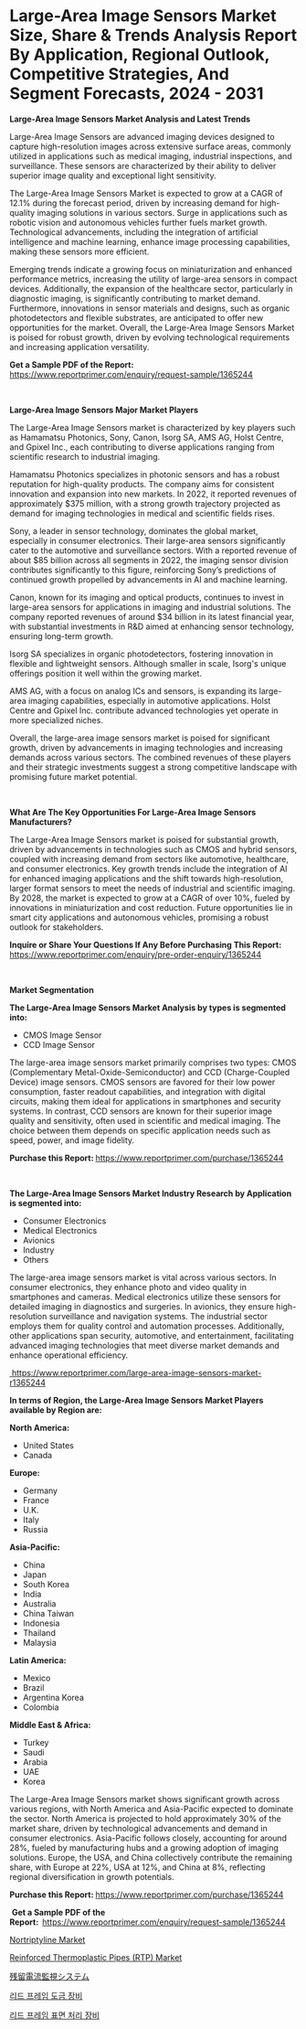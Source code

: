 <p><h1>Large-Area Image Sensors Market Size, Share & Trends Analysis Report By Application, Regional Outlook, Competitive Strategies, And Segment Forecasts, 2024 - 2031</h1></p><p><strong>Large-Area Image Sensors Market Analysis and Latest Trends</strong></p>
<p><p>Large-Area Image Sensors are advanced imaging devices designed to capture high-resolution images across extensive surface areas, commonly utilized in applications such as medical imaging, industrial inspections, and surveillance. These sensors are characterized by their ability to deliver superior image quality and exceptional light sensitivity.</p><p>The Large-Area Image Sensors Market is expected to grow at a CAGR of 12.1% during the forecast period, driven by increasing demand for high-quality imaging solutions in various sectors. Surge in applications such as robotic vision and autonomous vehicles further fuels market growth. Technological advancements, including the integration of artificial intelligence and machine learning, enhance image processing capabilities, making these sensors more efficient.</p><p>Emerging trends indicate a growing focus on miniaturization and enhanced performance metrics, increasing the utility of large-area sensors in compact devices. Additionally, the expansion of the healthcare sector, particularly in diagnostic imaging, is significantly contributing to market demand. Furthermore, innovations in sensor materials and designs, such as organic photodetectors and flexible substrates, are anticipated to offer new opportunities for the market. Overall, the Large-Area Image Sensors Market is poised for robust growth, driven by evolving technological requirements and increasing application versatility.</p></p>
<p><strong>Get a Sample PDF of the Report:&nbsp;</strong> <a href="https://www.reportprimer.com/enquiry/request-sample/1365244">https://www.reportprimer.com/enquiry/request-sample/1365244</a></p>
<p>&nbsp;</p>
<p><strong>Large-Area Image Sensors Major Market Players</strong></p>
<p><p>The Large-Area Image Sensors market is characterized by key players such as Hamamatsu Photonics, Sony, Canon, Isorg SA, AMS AG, Holst Centre, and Gpixel Inc., each contributing to diverse applications ranging from scientific research to industrial imaging.</p><p>Hamamatsu Photonics specializes in photonic sensors and has a robust reputation for high-quality products. The company aims for consistent innovation and expansion into new markets. In 2022, it reported revenues of approximately $375 million, with a strong growth trajectory projected as demand for imaging technologies in medical and scientific fields rises.</p><p>Sony, a leader in sensor technology, dominates the global market, especially in consumer electronics. Their large-area sensors significantly cater to the automotive and surveillance sectors. With a reported revenue of about $85 billion across all segments in 2022, the imaging sensor division contributes significantly to this figure, reinforcing Sony’s predictions of continued growth propelled by advancements in AI and machine learning.</p><p>Canon, known for its imaging and optical products, continues to invest in large-area sensors for applications in imaging and industrial solutions. The company reported revenues of around $34 billion in its latest financial year, with substantial investments in R&D aimed at enhancing sensor technology, ensuring long-term growth.</p><p>Isorg SA specializes in organic photodetectors, fostering innovation in flexible and lightweight sensors. Although smaller in scale, Isorg's unique offerings position it well within the growing market.</p><p>AMS AG, with a focus on analog ICs and sensors, is expanding its large-area imaging capabilities, especially in automotive applications. Holst Centre and Gpixel Inc. contribute advanced technologies yet operate in more specialized niches.</p><p>Overall, the large-area image sensors market is poised for significant growth, driven by advancements in imaging technologies and increasing demands across various sectors. The combined revenues of these players and their strategic investments suggest a strong competitive landscape with promising future market potential.</p></p>
<p>&nbsp;</p>
<p><strong>What Are The Key Opportunities For Large-Area Image Sensors Manufacturers?</strong></p>
<p><p>The Large-Area Image Sensors market is poised for substantial growth, driven by advancements in technologies such as CMOS and hybrid sensors, coupled with increasing demand from sectors like automotive, healthcare, and consumer electronics. Key growth trends include the integration of AI for enhanced imaging applications and the shift towards high-resolution, larger format sensors to meet the needs of industrial and scientific imaging. By 2028, the market is expected to grow at a CAGR of over 10%, fueled by innovations in miniaturization and cost reduction. Future opportunities lie in smart city applications and autonomous vehicles, promising a robust outlook for stakeholders.</p></p>
<p><strong>Inquire or Share Your Questions If Any Before Purchasing This Report:</strong> <a href="https://www.reportprimer.com/enquiry/pre-order-enquiry/1365244">https://www.reportprimer.com/enquiry/pre-order-enquiry/1365244</a></p>
<p>&nbsp;</p>
<p><strong>Market Segmentation</strong></p>
<p><strong>The Large-Area Image Sensors Market Analysis by types is segmented into:</strong></p>
<p><ul><li>CMOS Image Sensor</li><li>CCD Image Sensor</li></ul></p>
<p><p>The large-area image sensors market primarily comprises two types: CMOS (Complementary Metal-Oxide-Semiconductor) and CCD (Charge-Coupled Device) image sensors. CMOS sensors are favored for their low power consumption, faster readout capabilities, and integration with digital circuits, making them ideal for applications in smartphones and security systems. In contrast, CCD sensors are known for their superior image quality and sensitivity, often used in scientific and medical imaging. The choice between them depends on specific application needs such as speed, power, and image fidelity.</p></p>
<p><strong>Purchase this Report:&nbsp;</strong><a href="https://www.reportprimer.com/purchase/1365244">https://www.reportprimer.com/purchase/1365244</a></p>
<p>&nbsp;</p>
<p><strong>The Large-Area Image Sensors Market Industry Research by Application is segmented into:</strong></p>
<p><ul><li>Consumer Electronics</li><li>Medical Electronics</li><li>Avionics</li><li>Industry</li><li>Others</li></ul></p>
<p><p>The large-area image sensors market is vital across various sectors. In consumer electronics, they enhance photo and video quality in smartphones and cameras. Medical electronics utilize these sensors for detailed imaging in diagnostics and surgeries. In avionics, they ensure high-resolution surveillance and navigation systems. The industrial sector employs them for quality control and automation processes. Additionally, other applications span security, automotive, and entertainment, facilitating advanced imaging technologies that meet diverse market demands and enhance operational efficiency.</p></p>
<p><a href="https://www.reportprimer.com/large-area-image-sensors-market-r1365244">&nbsp;https://www.reportprimer.com/large-area-image-sensors-market-r1365244</a></p>
<p><strong>In terms of Region, the Large-Area Image Sensors Market Players available by Region are:</strong></p>
<p>
    <p> <strong> North America: </strong>
        <ul>
            <li>United States</li>
            <li>Canada</li>
        </ul>
        </p> 
    <p> <strong> Europe: </strong>
        <ul>
            <li>Germany</li>
            <li>France</li>
            <li>U.K.</li>
            <li>Italy</li>
            <li>Russia</li>
        </ul>
        </p> 
    <p> <strong> Asia-Pacific: </strong>
        <ul>
            <li>China</li>
            <li>Japan</li>
            <li>South Korea</li>
            <li>India</li>
            <li>Australia</li>
            <li>China Taiwan</li>
            <li>Indonesia</li>
            <li>Thailand</li>
            <li>Malaysia</li>
        </ul>
        </p> 
    <p> <strong> Latin America: </strong>
        <ul>
            <li>Mexico</li>
            <li>Brazil</li>
            <li>Argentina Korea</li>
            <li>Colombia</li>
        </ul>
        </p> 
    <p> <strong> Middle East & Africa: </strong>
        <ul>
            <li>Turkey</li>
            <li>Saudi</li>
            <li>Arabia</li>
            <li>UAE</li>
            <li>Korea</li>
        </ul>
    </p>
    </p>
<p><p>The Large-Area Image Sensors market shows significant growth across various regions, with North America and Asia-Pacific expected to dominate the sector. North America is projected to hold approximately 30% of the market share, driven by technological advancements and demand in consumer electronics. Asia-Pacific follows closely, accounting for around 28%, fueled by manufacturing hubs and a growing adoption of imaging solutions. Europe, the USA, and China collectively contribute the remaining share, with Europe at 22%, USA at 12%, and China at 8%, reflecting regional diversification in growth potentials.</p></p>
<p><strong>Purchase this Report: </strong><a href="https://www.reportprimer.com/purchase/1365244">https://www.reportprimer.com/purchase/1365244</a></p>
<p>&nbsp;<strong>Get a Sample PDF of the Report:&nbsp;&nbsp;</strong><a href="https://www.reportprimer.com/enquiry/request-sample/1365244">https://www.reportprimer.com/enquiry/request-sample/1365244</a></p>
<p><strong></strong></p>
<p><p><a href="https://www.linkedin.com/pulse/global-perspectives-nortriptyline-market-trends-challenges-ygnrc?trackingId=v71m01OlThqtbi%2BMNe9poA%3D%3D">Nortriptyline Market</a></p><p><a href="https://issuu.com/reportprime-2/docs/reinforced-thermoplastic-pipes-rtp-_335f745669254c">Reinforced Thermoplastic Pipes (RTP) Market</a></p><p><a href="https://medium.com/@tubbs463/%E6%AE%8B%E7%95%99%E9%9B%BB%E6%B5%81%E3%83%A2%E3%83%8B%E3%82%BF%E3%83%AA%E3%83%B3%E3%82%B0%E3%82%B7%E3%82%B9%E3%83%86%E3%83%A0%E5%B8%82%E5%A0%B4%E3%81%AE%E8%A6%8F%E6%A8%A1-%E3%82%B7%E3%82%A7%E3%82%A2-%E7%AB%B6%E4%BA%89%E7%92%B0%E5%A2%83%E3%81%A8%E3%83%88%E3%83%AC%E3%83%B3%E3%83%89%E5%88%86%E6%9E%90%E3%83%AC%E3%83%9D%E3%83%BC%E3%83%88-%E3%82%BF%E3%82%A4%E3%83%97%E5%88%A5-%E3%82%A2%E3%83%97%E3%83%AA%E3%82%B1%E3%83%BC%E3%82%B7%E3%83%A7%E3%83%B3%E5%88%A5-%E6%B5%81%E9%80%9A%E3%83%81%E3%83%A3%E3%83%8D%E3%83%AB%E5%88%A5-%E3%82%B0%E3%83%AD%E3%83%BC%E3%83%90%E3%83%AB%E3%81%AA%E6%A9%9F%E4%BC%9A%E5%88%86%E6%9E%90%E3%81%A8%E6%A5%AD%E7%95%8C%E4%BA%88%E6%B8%AC-2024%E5%B9%B4-2031%E5%B9%B4-a08c6dda6897?postPublishedType=repub">残留電流監視システム</a></p><p><a href="https://medium.com/@philtoryphy7876567/%EA%B8%80%EB%A1%9C%EB%B2%8C-%EB%A6%AC%EB%93%9C-%ED%94%84%EB%A0%88%EC%9E%84-%EB%8F%84%EA%B8%88-%EC%9E%A5%EB%B9%84-%EC%8B%9C%EC%9E%A5-%EA%B8%B0%ED%9A%8C-%EB%B0%8F-%EC%8B%9C%EC%9E%A5-%EA%B3%BC%EC%A0%9C-2024-2031-7af2a2c4a2fd?postPublishedType=repub">리드 프레임 도금 장비</a></p><p><a href="https://medium.com/@philtoryphy7876567/%EB%A6%AC%EB%93%9C-%ED%94%84%EB%A0%88%EC%9E%84-%ED%91%9C%EB%A9%B4-%EC%B2%98%EB%A6%AC-%EC%9E%A5%EB%B9%84-%EC%8B%9C%EC%9E%A5-%EA%B7%9C%EB%AA%A8-%EC%84%B1%EC%9E%A5-%ED%8A%B8%EB%A0%8C%EB%93%9C-%EB%B0%8F-%EC%82%B0%EC%97%85-%EB%B6%84%EC%84%9D-%EC%9C%A0%ED%98%95%EB%B3%84-%EC%9D%91%EC%9A%A9%EB%B3%84-%EB%B0%8F-2024%EB%85%84%EB%B6%80%ED%84%B0-2031%EB%85%84%EA%B9%8C%EC%A7%80%EC%9D%98-%EC%A0%84%EB%A7%9D-01eb60e4f506">리드 프레임 표면 처리 장비</a></p></p>
